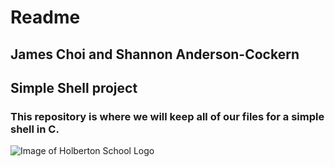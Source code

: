 # Readme
## James Choi and Shannon Anderson-Cockern
## Simple Shell project
### This repository is where we will keep all of our files for a simple shell in C.
![Image of Holberton School Logo](https://www.holbertonschool.com/assets/holberton-logo-1cc451260ca3cd297def53f2250a9794810667c7ca7b5fa5879a569a457bf16f.png)
